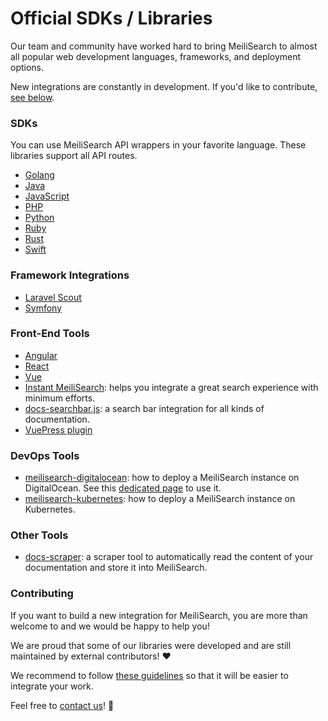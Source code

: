 # Official SDKs / Libraries

Our team and community have worked hard to bring MeiliSearch to almost all popular web development languages, frameworks, and deployment options.

New integrations are constantly in development. If you'd like to contribute, [see below](/learn/what_is_meilisearch/sdks.md#contributing).

### SDKs

You can use MeiliSearch API wrappers in your favorite language. These libraries support all API routes.

- [Golang](https://github.com/meilisearch/meilisearch-go)
- [Java](https://github.com/meilisearch/meilisearch-java)
- [JavaScript](https://github.com/meilisearch/meilisearch-js)
- [PHP](https://github.com/meilisearch/meilisearch-php)
- [Python](https://github.com/meilisearch/meilisearch-python)
- [Ruby](https://github.com/meilisearch/meilisearch-ruby)
- [Rust](https://github.com/meilisearch/meilisearch-rust)
- [Swift](https://github.com/meilisearch/meilisearch-swift)

### Framework Integrations

- [Laravel Scout](https://github.com/meilisearch/meilisearch-laravel-scout)
- [Symfony](https://github.com/meilisearch/meilisearch-symfony)

### Front-End Tools

- [Angular](https://github.com/meilisearch/meilisearch-angular)
- [React](https://github.com/meilisearch/meilisearch-react)
- [Vue](https://github.com/meilisearch/meilisearch-vue)
- [Instant MeiliSearch](https://github.com/meilisearch/instant-meilisearch): helps you integrate a great search experience with minimum efforts.
- [docs-searchbar.js](https://github.com/meilisearch/docs-searchbar.js): a search bar integration for all kinds of documentation.
- [VuePress plugin](https://github.com/meilisearch/vuepress-plugin-meilisearch)

### DevOps Tools

- [meilisearch-digitalocean](https://github.com/meilisearch/meilisearch-digitalocean): how to deploy a MeiliSearch instance on DigitalOcean. See this [dedicated page](/create/how_to/digitalocean_droplet.md) to use it.
- [meilisearch-kubernetes](https://github.com/meilisearch/meilisearch-kubernetes): how to deploy a MeiliSearch instance on Kubernetes.

### Other Tools

- [docs-scraper](https://github.com/meilisearch/docs-scraper): a scraper tool to automatically read the content of your documentation and store it into MeiliSearch.

### Contributing

If you want to build a new integration for MeiliSearch, you are more than welcome to and we would be happy to help you!

We are proud that some of our libraries were developed and are still maintained by external contributors! ♥️

We recommend to follow [these guidelines](https://github.com/meilisearch/integrations-guides) so that it will be easier to integrate your work.

Feel free to [contact us](/learn/what_is_meilisearch/contact.md)! 🙂
